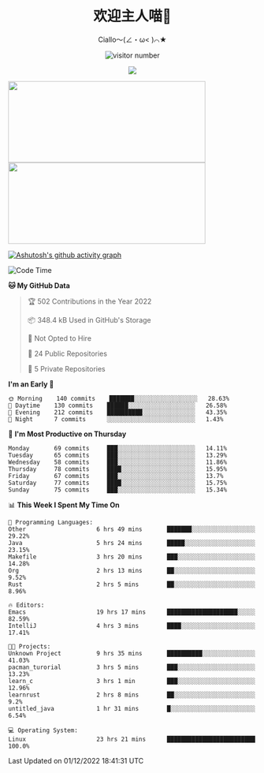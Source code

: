 <div align="center">
  <h1>欢迎主人喵👋</h1>
  <p>Ciallo～(∠・ω< )⌒★</p>
</div>

<p align="center">
  <img src="https://count.getloli.com/get/@Ziqi-Yang?theme=rule34" alt="visitor number" />
</p>

<p align="center">
  <img src="https://skillicons.dev/icons?i=go,java,js,sass,py,godot,flutter,linux,emacs" />
</p>

<a href="https://github.com/Ziqi-Yang?tab=repositories">
   <img height="165" width="400" src="https://github-readme-stats.vercel.app/api?username=Ziqi-Yang&show_icons=true&include_all_commits=true&hide_border=true" />
  <img height="165" width="400" src="https://svg-banners.vercel.app/api?type=luminance&text1=Be%20Fantastic🌞&width=400&height=165" />
</a>


[![Ashutosh's github activity graph](https://activity-graph.herokuapp.com/graph?username=Ziqi-Yang&theme=github)](https://github.com/ashutosh00710/github-readme-activity-graph)

<!--START_SECTION:waka-->
![Code Time](http://img.shields.io/badge/Code%20Time-159%20hrs%2033%20mins-blue)

**🐱 My GitHub Data** 

> 🏆 502 Contributions in the Year 2022
 > 
> 📦 348.4 kB Used in GitHub's Storage 
 > 
> 🚫 Not Opted to Hire
 > 
> 📜 24 Public Repositories 
 > 
> 🔑 5 Private Repositories  
 > 
**I'm an Early 🐤** 

```text
🌞 Morning    140 commits    ███████░░░░░░░░░░░░░░░░░░   28.63% 
🌆 Daytime    130 commits    ██████░░░░░░░░░░░░░░░░░░░   26.58% 
🌃 Evening    212 commits    ██████████░░░░░░░░░░░░░░░   43.35% 
🌙 Night      7 commits      ░░░░░░░░░░░░░░░░░░░░░░░░░   1.43%

```
📅 **I'm Most Productive on Thursday** 

```text
Monday       69 commits     ███░░░░░░░░░░░░░░░░░░░░░░   14.11% 
Tuesday      65 commits     ███░░░░░░░░░░░░░░░░░░░░░░   13.29% 
Wednesday    58 commits     ███░░░░░░░░░░░░░░░░░░░░░░   11.86% 
Thursday     78 commits     ████░░░░░░░░░░░░░░░░░░░░░   15.95% 
Friday       67 commits     ███░░░░░░░░░░░░░░░░░░░░░░   13.7% 
Saturday     77 commits     ████░░░░░░░░░░░░░░░░░░░░░   15.75% 
Sunday       75 commits     ███░░░░░░░░░░░░░░░░░░░░░░   15.34%

```


📊 **This Week I Spent My Time On** 

```text
💬 Programming Languages: 
Other                    6 hrs 49 mins       ███████░░░░░░░░░░░░░░░░░░   29.22% 
Java                     5 hrs 24 mins       █████░░░░░░░░░░░░░░░░░░░░   23.15% 
Makefile                 3 hrs 20 mins       ███░░░░░░░░░░░░░░░░░░░░░░   14.28% 
Org                      2 hrs 13 mins       ██░░░░░░░░░░░░░░░░░░░░░░░   9.52% 
Rust                     2 hrs 5 mins        ██░░░░░░░░░░░░░░░░░░░░░░░   8.96%

🔥 Editors: 
Emacs                    19 hrs 17 mins      ████████████████████░░░░░   82.59% 
IntelliJ                 4 hrs 3 mins        ████░░░░░░░░░░░░░░░░░░░░░   17.41%

🐱‍💻 Projects: 
Unknown Project          9 hrs 35 mins       ██████████░░░░░░░░░░░░░░░   41.03% 
pacman_turorial          3 hrs 5 mins        ███░░░░░░░░░░░░░░░░░░░░░░   13.23% 
learn_c                  3 hrs 1 min         ███░░░░░░░░░░░░░░░░░░░░░░   12.96% 
learnrust                2 hrs 8 mins        ██░░░░░░░░░░░░░░░░░░░░░░░   9.2% 
untitled_java            1 hr 31 mins        █░░░░░░░░░░░░░░░░░░░░░░░░   6.54%

💻 Operating System: 
Linux                    23 hrs 21 mins      █████████████████████████   100.0%

```


 Last Updated on 01/12/2022 18:41:31 UTC
<!--END_SECTION:waka-->
